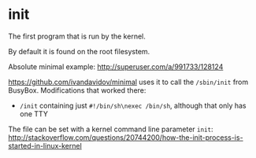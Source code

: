 # init

The first program that is run by the kernel.

By default it is found on the root filesystem.

Absolute minimal example: <http://superuser.com/a/991733/128124>

<https://github.com/ivandavidov/minimal> uses it to call the `/sbin/init` from BusyBox. Modifications that worked there:

- `/init` containing just `#!/bin/sh\nexec /bin/sh`, although that only has one TTY

The file can be set with a kernel command line parameter `init`: <http://stackoverflow.com/questions/20744200/how-the-init-process-is-started-in-linux-kernel>
